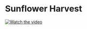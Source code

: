 # Sunflower Harvest

[![Watch the video](https://img.youtube.com/vi/8uKiM5fHUTA/maxresdefault.jpg)](https://youtu.be/8uKiM5fHUTA)
